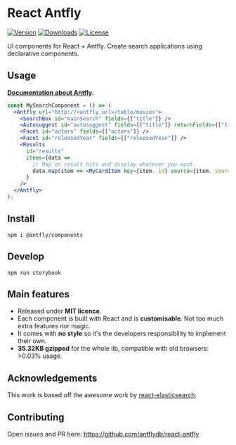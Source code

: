 # React Antfly

[![Version](https://img.shields.io/npm/v/@antfly/react-antfly.svg)](https://npmjs.org/package/@antfly/react-antfly)
[![Downloads](https://img.shields.io/npm/dt/@antfly/react-antfly.svg)](https://npmjs.org/package/@antfly/react-antfly)
[![License](https://img.shields.io/npm/l/@antfly/react-antfly.svg)](https://github.com/antflydb/react-antfly/blob/master/package.json)

UI components for React + Antfly. Create search applications using declarative components.
## Usage
**[Documentation about Antfly](https://docs.antfly.io).**

```jsx
const MySearchComponent = () => (
  <Antfly url="http://<antfly_url>/table/movies">
    <SearchBox id="mainSearch" fields={["title"]} />
    <Autosuggest id="autosuggest" fields={["title"]} returnFields={["title"]} />
    <Facet id="actors" fields={["actors"]} />
    <Facet id="releasedYear" fields={["releasedYear"]} />
    <Results
      id="results"
      items={data =>
        // Map on result hits and display whatever you want.
        data.map(item => <MyCardItem key={item._id} source={item._source} />)
      }
    />
  </Antfly>
);
```

## Install

```
npm i @antfly/components
```

## Develop

```
npm run storybook
```

## Main features

- Released under **MIT licence**.
- Each component is built with React and is **customisable**. Not too much extra features nor magic.
- It comes with **no style** so it's the developers responsibility to implement their own.
- **35.32KB gzipped** for the whole lib, compatible with old browsers: >0.03% usage.

## Acknowledgements

This work is based off the awesome work by [react-elasticsearch](https://github.com/betagouv/react-elasticsearch).


## Contributing

Open issues and PR here: https://github.com/antflydb/react-antfly

